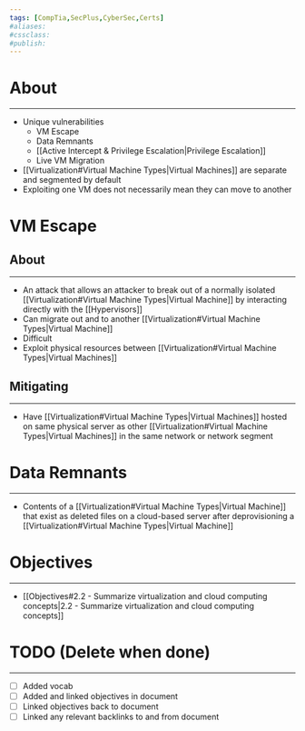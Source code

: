 ```yaml
---
tags: [CompTia,SecPlus,CyberSec,Certs]
#aliases:
#cssclass:
#publish:
---
```


# About
---
- Unique vulnerabilities
	- VM Escape
	- Data Remnants
	- [[Active Intercept & Privilege Escalation|Privilege Escalation]]
	- Live VM Migration
- [[Virtualization#Virtual Machine Types|Virtual Machines]] are separate and segmented by default
- Exploiting one VM does not necessarily mean they can move to another

# VM Escape

## About
---
- An attack that allows an attacker to break out of a normally isolated [[Virtualization#Virtual Machine Types|Virtual Machine]] by interacting directly with the [[Hypervisors]]
- Can migrate out and to another  [[Virtualization#Virtual Machine Types|Virtual Machine]]
- Difficult
- Exploit physical resources between [[Virtualization#Virtual Machine Types|Virtual Machines]]

## Mitigating
---
- Have [[Virtualization#Virtual Machine Types|Virtual Machines]] hosted on same physical server as other [[Virtualization#Virtual Machine Types|Virtual Machines]]
 in the same network or network segment

# Data Remnants
---
- Contents of a [[Virtualization#Virtual Machine Types|Virtual Machine]] that exist as deleted files on a cloud-based server after deprovisioning a [[Virtualization#Virtual Machine Types|Virtual Machine]]

# Objectives
---
- [[Objectives#2.2 - Summarize virtualization and cloud computing concepts|2.2 - Summarize virtualization and cloud computing concepts]]

# TODO (Delete when done)
---
- [ ] Added vocab
- [ ] Added and linked objectives in document
- [ ] Linked objectives back to document
- [ ] Linked any relevant backlinks to and from document
